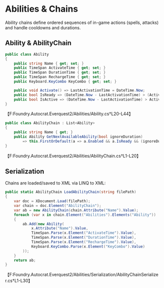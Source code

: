# Abilities & Chains

Ability chains define ordered sequences of in-game actions (spells, attacks) and handle cooldowns and durations.

## Ability & AbilityChain

```csharp
public class Ability
{
    public string Name { get; set; }
    public TimeSpan ActivateTime { get; set; }
    public TimeSpan DurationTime { get; set; }
    public TimeSpan RechargeTime { get; set; }
    public Keyboard.KeyCombo KeyCombo { get; set; }

    public void Activate() => LastActivationTime = DateTime.Now;
    public bool IsReady => (DateTime.Now - LastActivationTime) > (ActivateTime + RechargeTime);
    public bool IsActive => (DateTime.Now - LastActivationTime) > ActivateTime && (DateTime.Now - LastActivationTime) < (ActivateTime + DurationTime);
}
```
【F:Foundry.Autocrat.Everquest2/Abilities/Ability.cs†L20-L44】

```csharp
public class AbilityChain : List<Ability>
{
    public string Name { get; }
    public Ability GetNextAvailableAbility(bool ignoreDuration)
        => this.FirstOrDefault(a => a.Enabled && a.IsReady && (ignoreDuration || !a.IsActive));
}
```
【F:Foundry.Autocrat.Everquest2/Abilities/AbilityChain.cs†L1-L20】

## Serialization

Chains are loaded/saved to XML via LINQ to XML:

```csharp
public static AbilityChain LoadAbilityChain(string filePath)
{
    var doc = XDocument.Load(filePath);
    var chain = doc.Element("AbilityChain");
    var ab = new AbilityChain(chain.Attribute("Name").Value);
    foreach (var x in chain.Element("Abilities").Elements("Ability"))
    {
        ab.Add(new Ability(
            x.Attribute("Name").Value,
            TimeSpan.Parse(x.Element("ActivateTime").Value),
            TimeSpan.Parse(x.Element("DurationTime").Value),
            TimeSpan.Parse(x.Element("RechargeTime").Value),
            Keyboard.KeyCombo.Parse(x.Element("KeyCombo").Value)
        ));
    }
    return ab;
}
```
【F:Foundry.Autocrat.Everquest2/Abilities/Serialization/AbilityChainSerializer.cs†L1-L30】